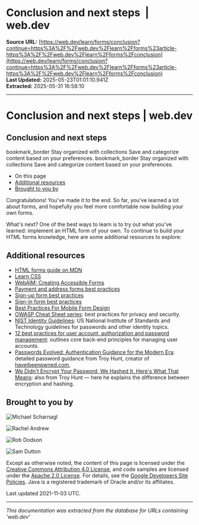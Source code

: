 # Conclusion and next steps  |  web.dev

**Source URL:** [https://web.dev/learn/forms/conclusion?continue=https%3A%2F%2Fweb.dev%2Flearn%2Fforms%23article-https%3A%2F%2Fweb.dev%2Flearn%2Fforms%2Fconclusion](https://web.dev/learn/forms/conclusion?continue=https%3A%2F%2Fweb.dev%2Flearn%2Fforms%23article-https%3A%2F%2Fweb.dev%2Flearn%2Fforms%2Fconclusion)  
**Last Updated:** 2025-05-23T01:01:10.941Z  
**Extracted:** 2025-05-31 16:58:10

---

# Conclusion and next steps | web.dev

## Conclusion and next steps

bookmark\_border Stay organized with collections Save and categorize content based on your preferences. bookmark\_border Stay organized with collections Save and categorize content based on your preferences.

*   On this page
*   [Additional resources](#additional_resources)
*   [Brought to you by](#brought_to_you_by)

Congratulations! You've made it to the end. So far, you've learned a lot about forms, and hopefully you feel more comfortable now building your own forms.

What's next? One of the best ways to learn is to try out what you've learned: implement an HTML form of your own. To continue to build your HTML forms knowledge, here are some additional resources to explore:

## Additional resources

*   [HTML forms guide on MDN](https://developer.mozilla.org/docs/Learn/Forms)
*   [Learn CSS](https://web.dev/learn/css)
*   [WebAIM: Creating Accessible Forms](https://webaim.org/techniques/forms)
*   [Payment and address forms best practices](https://web.dev/articles/payment-and-address-form-best-practices)
*   [Sign-up form best practices](https://web.dev/articles/sign-up-form-best-practices)
*   [Sign-in form best practices](https://web.dev/articles/sign-in-form-best-practices)
*   [Best Practices For Mobile Form Design](https://www.smashingmagazine.com/2018/08/best-practices-for-mobile-form-design/)
*   [OWASP Cheat Sheet series](https://owasp.org/www-project-cheat-sheets/): best practices for privacy and security.
*   [NIST Identity Guidelines](https://pages.nist.gov/800-63-3/sp800-63-3.html): US National Institute of Standards and Technology guidelines for passwords and other identity topics.
*   [12 best practices for user account, authorization and password management](https://cloud.google.com/blog/products/gcp/12-best-practices-for-user-account): outlines core back-end principles for managing user accounts.
*   [Passwords Evolved: Authentication Guidance for the Modern Era](https://www.troyhunt.com/passwords-evolved-authentication-guidance-for-the-modern-era/): detailed password guidance from Troy Hunt, creator of [haveibeenpwned.com](https://haveibeenpwned.com/),
*   [We Didn't Encrypt Your Password, We Hashed It. Here's What That Means](https://www.troyhunt.com/we-didnt-encrypt-your-password-we-hashed-it-heres-what-that-means/): also from Troy Hunt — here he explains the difference between encryption and hashing.

## Brought to you by

![Michael Scharnagl](https://web.dev/images/authors/michaelscharnagl.jpg)

![Rachel Andrew](https://web.dev/images/authors/rachelandrew.jpg)

![Rob Dodson](https://web.dev/images/authors/robdodson.jpg)

![Sam Dutton](https://web.dev/images/authors/samdutton.jpg)

Except as otherwise noted, the content of this page is licensed under the [Creative Commons Attribution 4.0 License](https://creativecommons.org/licenses/by/4.0/), and code samples are licensed under the [Apache 2.0 License](https://www.apache.org/licenses/LICENSE-2.0). For details, see the [Google Developers Site Policies](https://developers.google.com/site-policies). Java is a registered trademark of Oracle and/or its affiliates.

Last updated 2021-11-03 UTC.

---

*This documentation was extracted from the database for URLs containing 'web.dev'*
